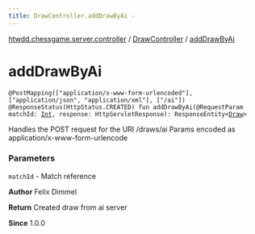 ```yaml
---
title: DrawController.addDrawByAi - 
---
```


[htwdd.chessgame.server.controller](../index.html) / [DrawController](index.html) / [addDrawByAi](./add-draw-by-ai.html)

# addDrawByAi

`@PostMapping(["application/x-www-form-urlencoded"], ["application/json", "application/xml"], ["/ai"]) @ResponseStatus(HttpStatus.CREATED) fun addDrawByAi(@RequestParam matchId: `[`Int`](https://kotlinlang.org/api/latest/jvm/stdlib/kotlin/-int/index.html)`, response: HttpServletResponse): ResponseEntity<`[`Draw`](../../htwdd.chessgame.server.model/-draw/index.html)`>`

Handles the POST request for the URI /draws/ai
Params encoded as application/x-www-form-urlencode

### Parameters

`matchId` - Match reference

**Author**
Felix Dimmel

**Return**
Created draw from ai server

**Since**
1.0.0

